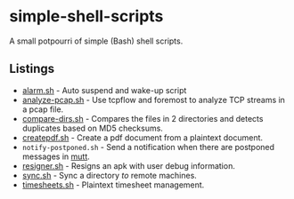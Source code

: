 # simple-shell-scripts
A small potpourri of simple (Bash) shell scripts.

## Listings
+ [alarm.sh][alarm] - Auto suspend and wake-up script
+ [analyze-pcap.sh][pcap] - Use tcpflow and foremost to analyze TCP streams
  in a pcap file.
+ [compare-dirs.sh][comp] - Compares the files in 2 directories and
  detects duplicates based on MD5 checksums.
+ [createpdf.sh][pdf] - Create a pdf document from a plaintext document.
+ `notify-postponed.sh` - Send a notification when there are postponed
  messages in [mutt][mutt].
+ [resigner.sh][resign] - Resigns an apk with user debug information.
+ [sync.sh][sync] - Sync a directory *to* remote machines.
+ [timesheets.sh][timesheet] - Plaintext timesheet management.


[alarm]: http://bamos.github.io/2013/03/09/rtcwake/
[pcap]: http://bamos.github.io/2013/07/31/pcap-analysis/
[comp]: http://bamos.github.io/2013/03/11/compare-directories-bash/
[pdf]: http://bamos.github.io/2013/04/16/pdf-from-plaintext/
[resign]: http://bamos.github.io/2013/03/10/resigning-apk/
[sync]: http://bamos.github.io/2013/07/17/sync-to-servers-bash/
[timesheet]: http://bamos.github.io/2013/02/10/timesheets-with-bash-and-latex/

[mutt]: http://www.mutt.org/
